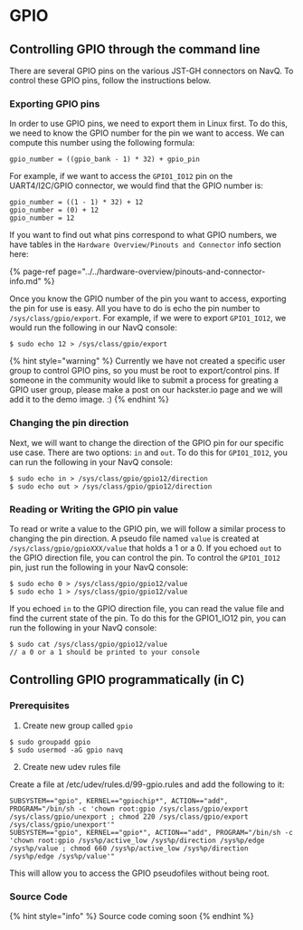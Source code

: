 # GPIO

## Controlling GPIO through the command line

There are several GPIO pins on the various JST-GH connectors on NavQ. To control these GPIO pins, follow the instructions below.

### Exporting GPIO pins

In order to use GPIO pins, we need to export them in Linux first. To do this, we need to know the GPIO number for the pin we want to access. We can compute this number using the following formula:

```text
gpio_number = ((gpio_bank - 1) * 32) + gpio_pin
```

For example, if we want to access the `GPIO1_IO12` pin on the UART4/I2C/GPIO connector, we would find that the GPIO number is:

```text
gpio_number = ((1 - 1) * 32) + 12
gpio_number = (0) + 12
gpio_number = 12
```

If you want to find out what pins correspond to what GPIO numbers, we have tables in the `Hardware Overview/Pinouts and Connector` info section here:

{% page-ref page="../../hardware-overview/pinouts-and-connector-info.md" %}

Once you know the GPIO number of the pin you want to access, exporting the pin for use is easy. All you have to do is echo the pin number to `/sys/class/gpio/export`. For example, if we were to export `GPIO1_IO12`, we would run the following in our NavQ console:

```text
$ sudo echo 12 > /sys/class/gpio/export
```

{% hint style="warning" %}
Currently we have not created a specific user group to control GPIO pins, so you must be root to export/control pins. If someone in the community would like to submit a process for greating a GPIO user group, please make a post on our hackster.io page and we will add it to the demo image. :\)
{% endhint %}

### Changing the pin direction

Next, we will want to change the direction of the GPIO pin for our specific use case. There are two options: `in` and `out`. To do this for `GPIO1_IO12`, you can run the following in your NavQ console:

```text
$ sudo echo in > /sys/class/gpio/gpio12/direction
$ sudo echo out > /sys/class/gpio/gpio12/direction
```

### Reading or Writing the GPIO pin value

To read or write a value to the GPIO pin, we will follow a similar process to changing the pin direction. A pseudo file named `value` is created at `/sys/class/gpio/gpioXXX/value` that holds a 1 or a 0. If you   echoed `out` to the GPIO direction file, you can control the pin. To control the `GPIO1_IO12` pin, just run the following in your NavQ console:

```text
$ sudo echo 0 > /sys/class/gpio/gpio12/value
$ sudo echo 1 > /sys/class/gpio/gpio12/value
```

If you echoed `in` to the GPIO direction file, you can read the value file and find the current state of the pin. To do this for the GPIO1\_IO12 pin, you can run the following in your NavQ console:

```text
$ sudo cat /sys/class/gpio/gpio12/value
// a 0 or a 1 should be printed to your console
```

## Controlling GPIO programmatically \(in C\)

### Prerequisites

1. Create new group called `gpio` 

```text
$ sudo groupadd gpio
$ sudo usermod -aG gpio navq
```

  2. Create new udev rules file

Create a file at /etc/udev/rules.d/99-gpio.rules and add the following to it:

```text
SUBSYSTEM=="gpio", KERNEL=="gpiochip*", ACTION=="add", PROGRAM="/bin/sh -c 'chown root:gpio /sys/class/gpio/export /sys/class/gpio/unexport ; chmod 220 /sys/class/gpio/export /sys/class/gpio/unexport'"
SUBSYSTEM=="gpio", KERNEL=="gpio*", ACTION=="add", PROGRAM="/bin/sh -c 'chown root:gpio /sys%p/active_low /sys%p/direction /sys%p/edge /sys%p/value ; chmod 660 /sys%p/active_low /sys%p/direction /sys%p/edge /sys%p/value'"
```

This will allow you to access the GPIO pseudofiles without being root.

### Source Code

{% hint style="info" %}
Source code coming soon
{% endhint %}



